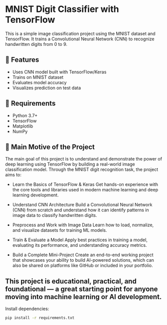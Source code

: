 # MNIST Digit Classifier with TensorFlow

This is a simple image classification project using the MNIST dataset and TensorFlow. It trains a Convolutional Neural Network (CNN) to recognize handwritten digits from 0 to 9.

## 📌 Features
- Uses CNN model built with TensorFlow/Keras
- Trains on MNIST dataset
- Evaluates model accuracy
- Visualizes prediction on test data

## 🚀 Requirements
- Python 3.7+
- TensorFlow
- Matplotlib
- NumPy

## 🎯 Main Motive of the Project
The main goal of this project is to understand and demonstrate the power of deep learning using TensorFlow by building a real-world image classification model. Through the MNIST digit recognition task, the project aims to:

- Learn the Basics of TensorFlow & Keras
Get hands-on experience with the core tools and libraries used in modern machine learning and deep learning development.

- Understand CNN Architecture
Build a Convolutional Neural Network (CNN) from scratch and understand how it can identify patterns in image data to classify handwritten digits.

- Preprocess and Work with Image Data
Learn how to load, normalize, and visualize datasets for training ML models.

- Train & Evaluate a Model
Apply best practices in training a model, evaluating its performance, and understanding accuracy metrics.

- Build a Complete Mini-Project
Create an end-to-end working project that showcases your ability to build AI-powered solutions, which can also be shared on platforms like GitHub or included in your portfolio.

## This project is educational, practical, and foundational — a great starting point for anyone moving into machine learning or AI development.

Install dependencies:
```bash
pip install -r requirements.txt


